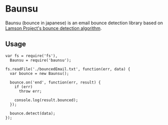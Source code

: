 Baunsu
======

Baunsu (bounce in japanese) is an email bounce detection library based on [Lamson Project's bounce detection algorithm](http://lamsonproject.org/blog/2009-07-09.html "Lamson Project's bounce detection algorithm").

Usage
------

    var fs = require('fs'), 
      Baunsu = require('baunsu');

    fs.readFile('./bouncedEmail.txt', function(err, data) {
      var bounce = new Baunsu();
  
      bounce.on('end', function(err, result) {
        if (err)
          throw err;
  
        console.log(result.bounced);
      });
  
      bounce.detect(data);
    });